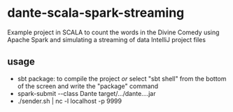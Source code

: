 # dante-scala-spark-streaming
Example project in SCALA to count the words in the Divine Comedy using Apache Spark and simulating a streaming of data
IntelliJ project files

## usage
- sbt package: to compile the project *or* select "sbt shell" from the bottom of the screen and write the "package" command
- spark-submit --class Dante target/.../dante....jar
- ./sender.sh | nc -l localhost -p 9999
